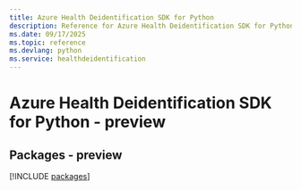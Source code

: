 ```yaml
---
title: Azure Health Deidentification SDK for Python
description: Reference for Azure Health Deidentification SDK for Python
ms.date: 09/17/2025
ms.topic: reference
ms.devlang: python
ms.service: healthdeidentification
---
```

# Azure Health Deidentification SDK for Python - preview
## Packages - preview
[!INCLUDE [packages](health-deidentification-index.md)]